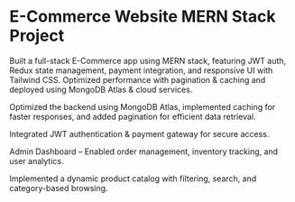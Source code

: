 <h1>E-Commerce Website MERN Stack Project</h1>

Built a full-stack E-Commerce app using MERN stack, featuring JWT auth, Redux state management, payment integration, and responsive UI with Tailwind CSS. Optimized performance with pagination & caching and deployed using MongoDB Atlas & cloud services.

Optimized the backend using MongoDB Atlas, implemented caching for faster responses, and added pagination for efficient data retrieval.

Integrated JWT authentication & payment gateway for secure access.

Admin Dashboard – Enabled order management, inventory tracking, and user analytics.

Implemented a dynamic product catalog with filtering, search, and category-based browsing.
